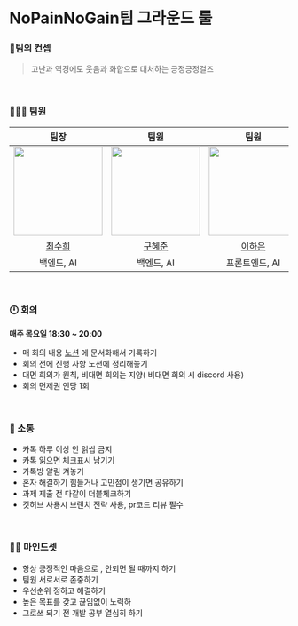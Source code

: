 # NoPainNoGain팀 그라운드 룰 

### 📍팀의 컨셉
> 고난과 역경에도 웃음과 화합으로 대처하는 긍정긍정걸즈

</br>

### 👩‍👧‍👧 팀원
|팀장|팀원|팀원|
|:---:|:---:|:---:|
|<img src="https://github.com/erika0915.png" width="160px"/>|<img src="https://github.com/HyejunKoo.png" width="160px"/>|<img src="https://github.com/haeunia.png" width="160px"/>|
|[최수희](https://github.com/erika0915)|[구혜준](https://github.com/HyejunKoo)|[이하은](https://github.com/haeunia)|
| 백엔드, AI | 백엔드, AI | 프론트엔드, AI | 

</br>

### 🕛 회의

**매주 목요일 18:30 ~ 20:00**
- 매 회의 내용 [노션](https://www.notion.so/1ae50b8ae11e8066962cc8307ec6ea00) 에 문서화해서 기록하기
- 회의 전에 진행 사항 노션에 정리해놓기
- 대면 회의가 원칙, 비대면 회의는 지양( 비대면 회의 시 discord 사용)
- 회의 면제권 인당 1회
 </br>

### 💬 소통

- 카톡 하루 이상 안 읽씹 금지
- 카톡 읽으면 체크표시 남기기
- 카톡방 알림 켜놓기
- 혼자 해결하기 힘들거나 고민점이 생기면 공유하기
- 과제 제출 전 다같이 더블체크하기
- 깃허브 사용시 브랜치 전략 사용, pr코드 리뷰 필수

</br>

### 🧘‍♀️ 마인드셋

- 항상 긍정적인 마음으로 , 안되면 될 때까지 하기
- 팀원 서로서로 존중하기
- 우선순위 정하고 해결하기
- 높은 목표를 갖고 끊임없이 노력하
- 그로쓰 되기 전 개발 공부 열심히 하기
